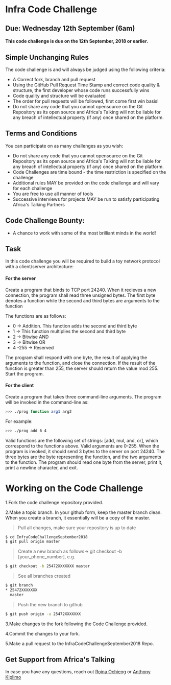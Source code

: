 # Infra Code Challenge
## Due: Wednesday 12th September (6am) 
#### This code challenge is due on the 12th September, 2018 or earlier.

## Simple Unchanging Rules
The code challenge is and will always be judged using the following criteria:
  - A Correct fork, branch and pull request
  - Using the GitHub Pull Request Time Stamp and correct code quality & structure, the first developer whose code runs successfully wins
  - Code quality and structure will be evaluated
  - The order for pull requests will be followed, first come first win basis!
  - Do not share any code that you cannot opensource on the Git Repository as its open source and Africa's Talking will not be liable for any breach of intellectual property (if any) once shared on the platform.

## Terms and Conditions
You can participate on as many challenges as you wish:
  - Do not share any code that you cannot opensource on the Git Repository as its open source and Africa's Talking will not be liable for any breach of intellectual property (if any) once shared on the platform.
  - Code Challenges are time bound - the time restriction is specified on the challenge
  - Additional rules MAY be provided on the code challenge and will vary for each challenge
  - You are free to use all manner of tools
  - Successive interviews for projects MAY be run to satisfy participating Africa's Talking Partners

## Code Challenge Bounty:
  - A chance to work with some of the most brilliant minds in the world!

## Task
In this code challenge you will be required to build a toy network protocol with a client/server architecture:

#### For the server
Create a program that binds to TCP port 24240. When it recieves a new connection, the program shall read three unsigned bytes. The first byte denotes a function while the second and third bytes are arguments to the function

The functions are as follows:
- 0 -> Addition. This function adds the second and third byte
- 1 -> This function multiplies the second and third byte
- 2 -> Bitwise AND
- 3 -> Bitwise OR
- 4 -255 -> Reserved

The program shall respond with one byte, the result of applying the arguments to the function, and close the connection. If the result of the function is greater than 255, the server should return the value mod 255. Start the program.

#### For the client

Create a program that takes three command-line arguments. The program will be invoked in the command-line as:

```sh
>>> ./prog function arg1 arg2
```

For example:

```sh
>>> ./prog add 6 4
```

Valid functions are the following set of strings: [add, mul, and, or],
which correspond to the functions above. Valid arguments are 0-255.
When the program is invoked, it should send 3 bytes to the server on port 24240. The three bytes are the byte representing the function, and the two arguments to the function. The program should read one byte from the server, print it, print a newline character, and exit.


# Working on the Code Challenge
1.Fork the code challenge repository provided.

2.Make a topic branch. In your github form, keep the master branch clean. When you create a branch, it essentially will be a copy of the master.

>Pull all changes, make sure your repository is up to date

```sh
$ cd InfraCodeChallengeSeptember2018
$ git pull origin master
```

>Create a new branch as follows-> git checkout -b [your_phone_number], e.g.

```sh
$ git checkout -b 25472XXXXXXX master
```

>See all branches created

```sh
$ git branch
* 25472XXXXXXX
  master
```

>Push the new branch to github

```sh
$ git push origin -u 25472XXXXXXX
```

3.Make changes to the fork following the Code Challenge provided.

4.Commit the changes to your fork.

5.Make a pull request to the InfraCodeChallengeSeptember2018 
Repo.


## Get Support from Africa's Talking
In case you have any questions, reach out [Roina Ochieng](mailto:rochieng@africastalking.com) or [Anthony Kiplimo](mailto:anthony.kiplimo@africastalking.com)